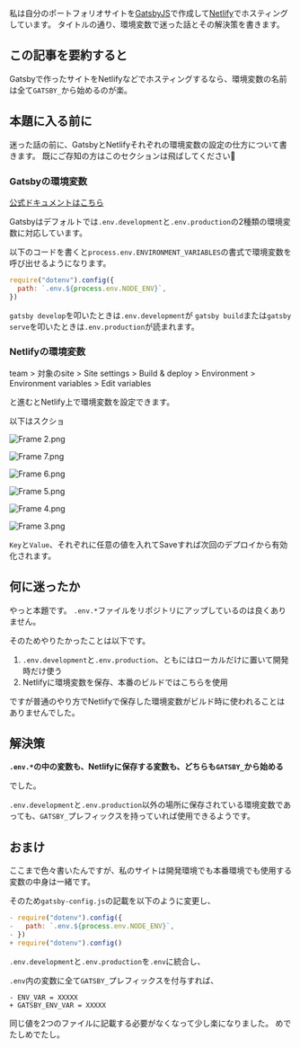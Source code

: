 <!--
title:   GatsbyJS + Netlifyで環境変数を利用するのに迷った話
tags:    Netlify,React,environment_variables,gatsby
id:      4e337b96fc9017b3771c
private: false
-->
私は自分のポートフォリオサイトを[GatsbyJS](https://www.gatsbyjs.org/)で作成して[Netlify](https://www.netlify.com/)でホスティングしています。
タイトルの通り、環境変数で迷った話とその解決策を書きます。

## この記事を要約すると

Gatsbyで作ったサイトをNetlifyなどでホスティングするなら、環境変数の名前は全て`GATSBY_`から始めるのが楽。

## 本題に入る前に

迷った話の前に、GatsbyとNetlifyそれぞれの環境変数の設定の仕方について書きます。
既にご存知の方はこのセクションは飛ばしてください:pray:

### Gatsbyの環境変数

[公式ドキュメントはこちら](https://www.gatsbyjs.org/docs/environment-variables/)

Gatsbyはデフォルトでは`.env.development`と`.env.production`の2種類の環境変数に対応しています。

以下のコードを書くと`process.env.ENVIRONMENT_VARIABLES`の書式で環境変数を呼び出せるようになります。

```javascript:gatsby-config.js
require("dotenv").config({
  path: `.env.${process.env.NODE_ENV}`,
})
```

`gatsby develop`を叩いたときは`.env.development`が
`gatsby build`または`gatsby serve`を叩いたときは`.env.production`が読まれます。

### Netlifyの環境変数

team > 対象のsite > Site settings > Build & deploy > Environment > Environment variables >
Edit variables

と進むとNetlify上で環境変数を設定できます。

以下はスクショ

![Frame 2.png](https://qiita-image-store.s3.ap-northeast-1.amazonaws.com/0/214677/cd21481e-cf1f-7140-bc60-73e00b432ed3.png)

![Frame 7.png](https://qiita-image-store.s3.ap-northeast-1.amazonaws.com/0/214677/1460fec4-ff26-cb41-b49c-3f0364a847fc.png)


![Frame 6.png](https://qiita-image-store.s3.ap-northeast-1.amazonaws.com/0/214677/763df89f-308e-e4a5-e419-daab8c194515.png)


![Frame 5.png](https://qiita-image-store.s3.ap-northeast-1.amazonaws.com/0/214677/77dd68bc-bba0-7427-c678-cc2ab6fab7fc.png)

![Frame 4.png](https://qiita-image-store.s3.ap-northeast-1.amazonaws.com/0/214677/21ffeace-7381-4bf9-cd2a-6fc72262745c.png)


![Frame 3.png](https://qiita-image-store.s3.ap-northeast-1.amazonaws.com/0/214677/cae40dd2-dcdd-692e-3557-2d69e3bf013d.png)


`Key`と`Value`、それぞれに任意の値を入れてSaveすれば次回のデプロイから有効化されます。

## 何に迷ったか

やっと本題です。
`.env.*`ファイルをリポジトリにアップしているのは良くありません。

そのためやりたかったことは以下です。

1. `.env.development`と`.env.production`、ともにはローカルだけに置いて開発時だけ使う
1. Netlifyに環境変数を保存、本番のビルドではこちらを使用

ですが普通のやり方でNetlifyで保存した環境変数がビルド時に使われることはありませんでした。

## 解決策

**`.env.*`の中の変数も、Netlifyに保存する変数も、どちらも`GATSBY_`から始める**

でした。

`.env.development`と`.env.production`以外の場所に保存されている環境変数であっても、`GATSBY_`プレフィックスを持っていれば使用できるようです。

## おまけ

ここまで色々書いたんですが、私のサイトは開発環境でも本番環境でも使用する変数の中身は一緒です。

そのため`gatsby-config.js`の記載を以下のように変更し、

```diff:gatsby-config.js
- require("dotenv").config({
-   path: `.env.${process.env.NODE_ENV}`,
- })
+ require("dotenv").config()
```

`.env.development`と`.env.production`を`.env`に統合し、

`.env`内の変数に全て`GATSBY_`プレフィックスを付与すれば、

```diff:.env
- ENV_VAR = XXXXX
+ GATSBY_ENV_VAR = XXXXX
```

同じ値を2つのファイルに記載する必要がなくなって少し楽になりました。
めでたしめでたし。